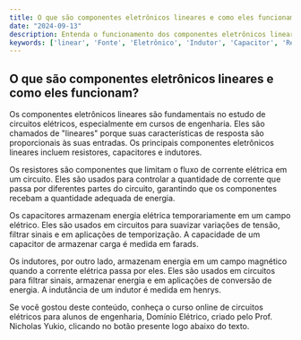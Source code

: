 ```yaml
---
title: O que são componentes eletrônicos lineares e como eles funcionam?
date: "2024-09-13"
description: Entenda o funcionamento dos componentes eletrônicos lineares, como resistores, capacitores e indutores.
keywords: ['linear', 'Fonte', 'Eletrônico', 'Indutor', 'Capacitor', 'Resistente', 'Componente']
---
```


## O que são componentes eletrônicos lineares e como eles funcionam?

Os componentes eletrônicos lineares são fundamentais no estudo de circuitos elétricos, especialmente em cursos de engenharia. Eles são chamados de "lineares" porque suas características de resposta são proporcionais às suas entradas. Os principais componentes eletrônicos lineares incluem resistores, capacitores e indutores.

Os resistores são componentes que limitam o fluxo de corrente elétrica em um circuito. Eles são usados para controlar a quantidade de corrente que passa por diferentes partes do circuito, garantindo que os componentes recebam a quantidade adequada de energia.

Os capacitores armazenam energia elétrica temporariamente em um campo elétrico. Eles são usados em circuitos para suavizar variações de tensão, filtrar sinais e em aplicações de temporização. A capacidade de um capacitor de armazenar carga é medida em farads.

Os indutores, por outro lado, armazenam energia em um campo magnético quando a corrente elétrica passa por eles. Eles são usados em circuitos para filtrar sinais, armazenar energia e em aplicações de conversão de energia. A indutância de um indutor é medida em henrys.

Se você gostou deste conteúdo, conheça o curso online de circuitos elétricos para alunos de engenharia, Domínio Elétrico, criado pelo Prof. Nicholas Yukio, clicando no botão presente logo abaixo do texto.